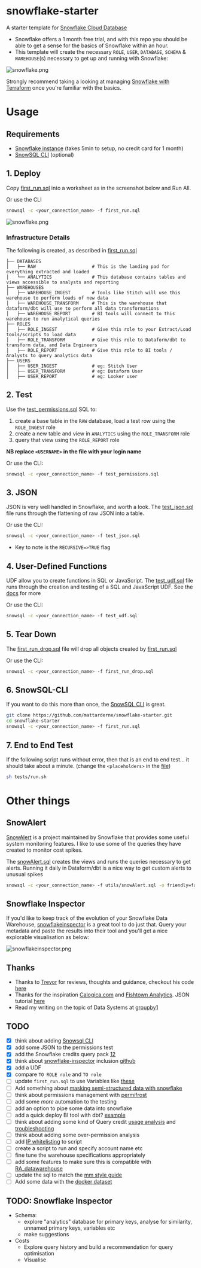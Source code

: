 # snowflake-starter
A starter template for [Snowflake Cloud Database](https://snowflake.com)

* Snowflake offers a 1 month free trial, and with this repo you should be able to get a sense for the basics of Snowflake within an hour.
* This template will create the necessary `ROLE`, `USER`, `DATABASE`, `SCHEMA` & `WAREHOUSE`(s) necessary to get up and running with Snowflake:

![snowflake.png](/assets/snowflake_rn.png)

Strongly recommend taking a looking at managing [Snowflake with Terraform](https://github.com/immuta/terraform-snowflake-fast-data-warehouse) once you're familiar with the basics.


# Usage

## Requirements

* [Snowflake instance](https://trial.snowflake.com/) (takes 5min to setup, no credit card for 1 month)
* [SnowSQL CLI](https://docs.snowflake.com/en/user-guide/snowsql.html) (optional)

## 1. Deploy

Copy [first_run.sql](/first_run.sql) into a worksheet as in the screenshot below and Run All. 

Or use the CLI
```bash
snowsql -c <your_connection_name> -f first_run.sql
```

![snowflake.png](/assets/worksheet.png)

### Infrastructure Details
The following is created, as described in [first_run.sql](/first_run.sql)
```
├── DATABASES
│   ├── RAW                     # This is the landing pad for everything extracted and loaded
│   └── ANALYTICS               # This database contains tables and views accessible to analysts and reporting
├── WAREHOUSES
│   ├── WAREHOUSE_INGEST        # Tools like Stitch will use this warehouse to perform loads of new data
│   ├── WAREHOUSE_TRANSFORM     # This is the warehouse that dataform/dbt will use to perform all data transformations
│   ├── WAREHOUSE_REPORT        # BI tools will connect to this warehouse to run analytical queries
├── ROLES
│   ├── ROLE_INGEST             # Give this role to your Extract/Load tools/scripts to load data
│   ├── ROLE_TRANSFORM          # Give this role to Dataform/dbt to transform data, and Data Engineers
│   ├── ROLE_REPORT             # Give this role to BI tools / Analysts to query analytics data
├── USERS
│   ├── USER_INGEST             # eg: Stitch User
│   ├── USER_TRANSFORM          # eg: Dataform User
│   ├── USER_REPORT             # eg: Looker user

```

## 2. Test

Use the [test_permissions.sql](/test_permissions.sql) SQL to:
1. create a base table in the `RAW` database, load a test row using the `ROLE_INGEST` role
1. create a new table and view in `ANALYTICS` using the `ROLE_TRANSFORM` role
1. query that view using the `ROLE_REPORT` role

**NB replace `<USERNAME>` in the file with your login name** 

Or use the CLI:
```bash
snowsql -c <your_connection_name> -f test_permissions.sql
```

## 3. JSON

JSON is very well handled in Snowflake, and worth a look. The [test_json.sql](/test_json.sql) file runs through the flattening of raw JSON into a table.

Or use the CLI:
```bash
snowsql -c <your_connection_name> -f test_json.sql
```

* Key to note is the `RECURSIVE=>TRUE` flag

## 4. User-Defined Functions

UDF allow you to create functions in SQL or JavaScript. The [test_udf.sql](/test_udf.sql) file runs through the creation and testing of a SQL and JavaScript UDF. See the [docs](https://docs.snowflake.com/en/sql-reference/udf-overview.html) for more

Or use the CLI:
```bash
snowsql -c <your_connection_name> -f test_udf.sql
```


## 5. Tear Down

The [first_run_drop.sql](/first_run_drop.sql) file will drop all objects created by [first_run.sql](/first_run.sql) 

Or use the CLI:
```bash
snowsql -c <your_connection_name> -f first_run_drop.sql
```

## 6. SnowSQL-CLI

If you want to do this more than once, the [SnowSQL CLI](https://docs.snowflake.com/en/user-guide/snowsql.html) is great. 

```bash
git clone https://github.com/mattarderne/snowflake-starter.git
cd snowflake-starter
snowsql -c <your_connection_name> -f first_run.sql
```

## 7. End to End Test
If the following script runs without error, then that is an end to end test... it should take about a minute. (change the `<placeholders>` in the [file](tests/run.sh))

```bash
sh tests/run.sh
```

# Other things

## SnowAlert

[SnowAlert](https://github.com/snowflakedb/SnowAlert) is a project maintained by Snowflake that provides some useful system monitoring features. I like to use some of the queries they have created to monitor cost spikes.

The [snowAlert.sql](/utils/snowAlert.sql) creates the views and runs the queries necessary to get alerts. Running it daily in Dataform/dbt is a nice way to get custom alerts to unusual spikes 

```bash
snowsql -c <your_connection_name> -f utils/snowAlert.sql -o friendly=false -o quiet=true
```

## Snowflake Inspector

If you'd like to keep track of the evolution of your Snowflake Data Warehouse, [snowflakeinspector](http://snowflakeinspector.hashmapinc.com/) is a great tool to do just that. Query your metadata and paste the results into their tool and you'll get a nice explorable visualisation as below:

![snowflakeinspector.png](/assets/snowflakeinspector.png)

## Thanks

* Thanks to [Trevor](https://trevorscode.com/comprehensive-tutorial-of-snowflake-privileges-and-access-control/) for reviews, thoughts and guidance, checkout his code [here](https://github.com/trevor-higbee/snowflake-tools)
* Thanks for the inspiration [Calogica.com](https://Calogica.com) and [Fishtown Analytics](https://blog.fishtownanalytics.com/how-we-configure-snowflake-fc13f1eb36c4). JSON tutorial [here](https://interworks.com/blog/hcalder/2018/06/19/the-ease-of-working-with-json-in-snowflake/)
* Read my writing on the topic of Data Systems at [groupby1](https://groupby1.substack.com/)


## TODO
* [x] think about adding [Snowsql CLI](https://docs.snowflake.com/en/user-guide/snowsql-install-config.html)
* [x] add some JSON to the permissions test
* [x] add the Snowflake credits query pack [1](https://github.com/snowflakedb/SnowAlert/blob/master/packs/snowflake_query_pack.sql)[2](https://github.com/snowflakedb/SnowAlert/blob/master/packs/snowflake_cost_management.sql)
* [x] think about [snowflake-inspector](http://snowflakeinspector.hashmapinc.com/) inclusion [github](https://github.com/hashmapinc/snowflake-inspector)
* [x] add a UDF
* [x] compare `TO ROLE role` and `TO role`
* [ ] update `first_run.sql` to use Variables like [these](https://fivetran.com/docs/destinations/snowflake)
* [ ] Add something about [masking semi-structured data with snowflake](https://www.snowflake.com/blog/masking-semi-structured-data-with-snowflake/)
* [ ] think about permissions management with [permifrost](https://gitlab.com/gitlab-data/permifrost)
* [ ] add some _more_ automation to the testing
* [ ] add an option to pipe some data into snowflake
* [ ] add a quick deploy BI tool with dbt? [example](https://medium.com/hashmapinc/amplifying-outcomes-with-snowflake-b5def9ca61c5)
* [ ] think about adding some kind of Query credit [usage analysis](https://www.snowflake.com/blog/understanding-snowflake-utilization-warehouse-profiling/) and [troubleshooting](https://community.snowflake.com/s/article/Cloud-Services-Billing-Update-Understanding-and-Adjusting-Usage)
* [ ] think about adding some over-permission analysis
* [ ] add [IP whitelisting](https://docs.snowflake.com/en/sql-reference/sql/alter-network-policy.html) to script
* [ ] create a script to run and specify account name etc 
* [ ] fine tune the warehouse specifications appropriately 
* [ ] add some features to make sure this is compatible with [RA_datawarehouse](https://github.com/rittmananalytics/ra_data_warehouse)
* [ ] update the sql to match the [mm style guide](https://github.com/mattm/sql-style-guide)
* [ ] Add some data with the [docker dataset](https://github.com/aa8y/docker-dataset)

## TODO: Snowflake Inspector
* Schema:
    * explore "analytics" database for primary keys, analyse for similarity, unnamed primary keys, variables etc
    * make suggestions
* Costs
    * Explore query history and build a recommendation for query optimisation 
    * Visualise 
